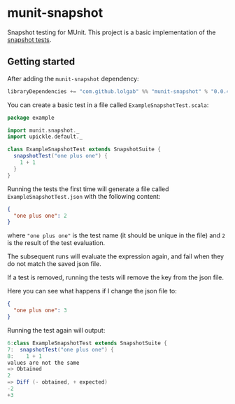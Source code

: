 # munit-snapshot

Snapshot testing for MUnit.
This project is a basic implementation of the [snapshot tests](https://jestjs.io/docs/en/snapshot-testing).

## Getting started

After adding the `munit-snapshot` dependency:

```scala
libraryDependencies += "com.github.lolgab" %% "munit-snapshot" % "0.0.4" % Test
```

You can create a basic test in a file called `ExampleSnapshotTest.scala`:

```scala
package example

import munit.snapshot._
import upickle.default._

class ExampleSnapshotTest extends SnapshotSuite {
  snapshotTest("one plus one") {
    1 + 1
  }
}
```

Running the tests the first time will generate a file
called `ExampleSnapshotTest.json` with the following content:

```json
{
  "one plus one": 2
}
```

where `"one plus one"` is the test name (it should be unique in the file) and
`2` is the result of the test evaluation.

The subsequent runs will evaluate the expression again, and fail when they do
not match the saved json file.

If a test is removed, running the tests will remove the key from the json file.

Here you can see what happens if I change the json file to:

```json
{
  "one plus one": 3
}
```

Running the test again will output:

```scala
6:class ExampleSnapshotTest extends SnapshotSuite {
7:  snapshotTest("one plus one") {
8:    1 + 1
values are not the same
=> Obtained
2
=> Diff (- obtained, + expected)
-2
+3
```
